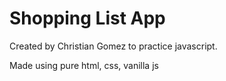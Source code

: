 # Shopping List App

Created by Christian Gomez to practice javascript.

Made using pure html, css, vanilla js